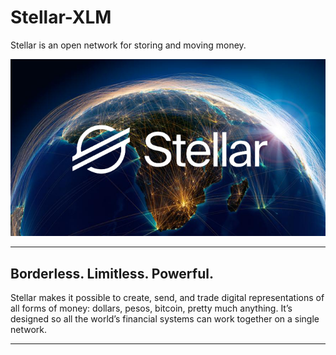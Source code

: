 # Stellar-XLM 
Stellar is an open network for storing and moving money.

![An Image of the XRP currency.](Stellar_XLM.png)


-------------------------------------------------------

## Borderless. Limitless. Powerful.
Stellar makes it possible to create, send, and trade digital representations of all forms of money: dollars, pesos, bitcoin, pretty much anything. It’s designed so all the world’s financial systems can work together on a single network.

-------------------------------------------------------
